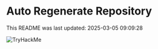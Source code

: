 # Auto Regenerate Repository

This README was last updated: 2025-03-05 09:09:28

 ![TryHackMe](https://tryhackme.com/badge/533634)